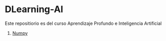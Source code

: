 # DLearning-AI
Este repositiorio es del curso Aprendizaje Profundo e Inteligencia Artificial

1. [Numpy](Cuadernos/LA_10_Numpy.ipynb)
